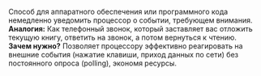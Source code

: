 Способ для аппаратного обеспечения или программного кода немедленно уведомить процессор о событии, требующем внимания.  
**Аналогия:** Как телефонный звонок, который заставляет вас отложить текущую книгу, ответить на звонок, а потом вернуться к чтению.  
**Зачем нужно?** Позволяет процессору эффективно реагировать на внешние события (нажатие клавиши, приход данных по сети) без постоянного опроса (polling), экономя ресурсы.